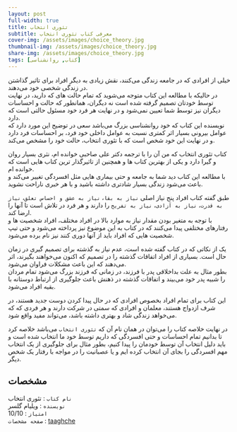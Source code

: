 ```yaml
---
layout: post
full-width: true
title: تئوری انتخاب
subtitle: معرفی کتاب تئوری انتخاب
cover-img: /assets/images/choice_theory.jpg
thumbnail-img: /assets/images/choice_theory.jpg
share-img: /assets/images/choice_theory.jpg
tags: [کتاب, روانشناسی]
---
```


خیلی از افرادی که در جامعه زندگی می‌کنند، نقش زیادی به دیگر افراد برای تاثیر گذاشتن در زندگی شخصی خود می‌دهند.  
در حالیکه با مطالعه این کتاب متوجه می‌شوید که تمام حالت های که دارید، در نهایت توسط خودتان تصمیم گرفته شده است نه دیگران، همانطور که حالت و احساسات دیگران نیز توسط شما تعیین نمی‌شود و در نهایت هر فرد خود مسئول حالتی است که دارد.  
نویسنده این کتاب که خود روانشناسی بزرگ می‌باشد سعی در توضیح این مورد دارد که عوامل بیرونی بسیار اثر کمتری نسبت به عوامل داخلی خود فرد، بر احساسات فرد دارد و در نهایت این خود شخص است که با تئوری انتخاب، حالت خود را مشخص می‌کند.  

کتاب تئوری انتخاب که من آن را با ترجمه دکتر علی صاحبی خوانده ام، نثری بسیار روان و گیرا دارد و یکی از بهترین کتاب ها و همچنین از تاثیرگذار ترین کتاب هایی است که خوانده ام.  
با مطالعه این کتاب دید شما به جامعه و حتی بیماری هایی مثل افسردگی تغییر می‌کند و باعث می‌شود زندگی بسیار شادتری داشته باشید و با هر خبری ناراحت نشوید.  

طبق گفته کتاب افراد پنج نیاز اصلی `نیاز به بقا`، `نیاز به عشق و احساس تعلق`، `نیاز به قدرت`، `نیاز به آزادی`، `نیاز به تفریح` را دارند و هر فرد در تلاش است تا آنها را ارضا کند.  
با توجه به متغیر بودن مقدار نیاز به موارد بالا در افراد مختلف، افراد شخصیت ها و رفتارهای مختلفی پیدا می‌کنند که در کتاب به این موضوع نیز پرداخته می‌شود و حتی تیپ شخصیت هایی که افراد باید از آنها دوری کنند نیز نام برده می‌شود.  

یک از نکاتی که در کتاب گفته شده است، عدم نیاز به گذشته برای تصمیم گیری در زمان حال است. بسیاری از افراد اتفاقات گذشته را در تصمیم که اکنون می‌خواهند بگیرند، اثر می‌دهند که این باعث مشکلات فراوان می‌شود.  
بطور مثال به علت بداخلاقی پدر با فرزند، در زمانی که فرزند بزرگ می‌شود تمام مردان را شبیه پدر خود می‌بیند و اتفاقات گذشته در ذهنش باعث جلوگیری از ارتباط دوستانه با بقیه افراد می‌شود.  

این کتاب برای تمام افراد بخصوص افرادی که در حال پیدا کردن دوست جدید هستند، در شرف ازدواج هستند، معلمان و افرادی که سمتی در شرکت دارند و هر فردی که که می‌خواهد زندگی شاد و بهتری داشته باشد، می‌تواند مفید واقع شود.  

در نهایت خلاصه کتاب را می‌توان در همان نام آن که `تئوری انتخاب` می‌باشد خلاصه کرد تا بدانیم تمام احساسات و حتی افسردگی که داریم توسط خود ما انتخاب شده است و باید دلیل انتخاب آن توسط خودمان را پیدا کنیم، بطور مثال برای جلوگیری از یک انتخاب مهم افسردگی را بجای آن انتخاب کرده ایم و یا عصبانیت را در مواجه با رفتار یک شخص دیگر.  

## مشخصات
`نام کتاب` : تئوری انتخاب   
`نویسنده` : ویلیام گلسر  
`امتیاز` : 10/10  
`صفحه مشخصات` : [taaghche](https://taaghche.com/book/92605/%D8%AA%D8%A6%D9%88%D8%B1%DB%8C-%D8%A7%D9%86%D8%AA%D8%AE%D8%A7%D8%A8)  